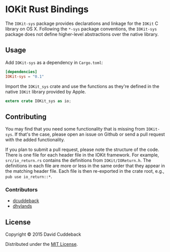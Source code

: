 # IOKit Rust Bindings

The `IOKit-sys` package provides declarations and linkage for the `IOKit` C library on OS X.
Following the `*-sys` package conventions, the `IOKit-sys` package does not define higher-level
abstractions over the native library.

## Usage
Add `IOKit-sys` as a dependency in `Cargo.toml`:

```toml
[dependencies]
IOKit-sys = "0.1"
```

Import the `IOKit_sys` crate and use the functions as they're defined in the native `IOKit` library
provided by Apple.

```rust
extern crate IOKit_sys as io;
```

## Contributing
You may find that you need some functionality that is missing from `IOKit-sys`. If that's the case,
please open an issue on Github or send a pull request with the added functionality.

If you plan to submit a pull request, please note the structure of the code. There is one file for
each header file in the IOKit framework. For example, `src/io_return.rs` contains the definitions
from `IOKit/IOReturn.h`. The definitions in each file are more or less in the same order that they
appear in the matching header file. Each file is then re-exported in the crate root, e.g., `pub use
io_return::*`.

### Contributors
* [dcuddeback](https://github.com/dcuddeback)
* [dhylands](https://github.com/dhylands)

## License
Copyright © 2015 David Cuddeback

Distributed under the [MIT License](LICENSE).
